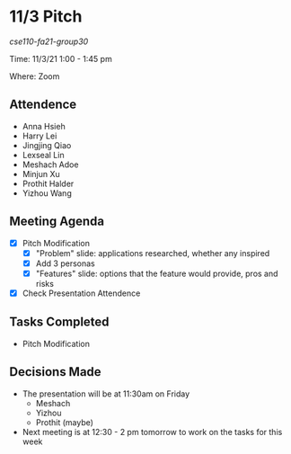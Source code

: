 # 11/3 Pitch
*cse110-fa21-group30*

Time: 11/3/21 1:00 - 1:45 pm

Where: Zoom

## Attendence
- Anna Hsieh
- Harry Lei
- Jingjing Qiao
- Lexseal Lin
- Meshach Adoe
- Minjun Xu
- Prothit Halder
- Yizhou Wang

## Meeting Agenda
- [x] Pitch Modification
    - [x] "Problem" slide: applications researched, whether any inspired
    - [x] Add 3 personas
    - [x] "Features" slide: options that the feature would provide, pros and risks
- [x] Check Presentation Attendence

## Tasks Completed
- Pitch Modification

## Decisions Made
- The presentation will be at 11:30am on Friday
    - Meshach
    - Yizhou
    - Prothit (maybe)
- Next meeting is at 12:30 - 2 pm tomorrow to work on the tasks for this week
